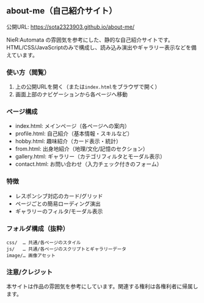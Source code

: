 ## about-me（自己紹介サイト）

公開URL: https://sota2323903.github.io/about-me/

NieR:Automata の雰囲気を参考にした、静的な自己紹介サイトです。HTML/CSS/JavaScriptのみで構成し、読み込み演出やギャラリー表示などを備えています。

### 使い方（閲覧）
1) 上の公開URLを開く（または`index.html`をブラウザで開く）
2) 画面上部のナビゲーションから各ページへ移動

### ページ構成
- index.html: メインページ（各ページへの案内）
- profile.html: 自己紹介（基本情報・スキルなど）
- hobby.html: 趣味紹介（カード表示・統計）
- from.html: 出身地紹介（地理/文化/記憶のセクション）
- gallery.html: ギャラリー（カテゴリフィルタとモーダル表示）
- contact.html: お問い合わせ（入力チェック付きのフォーム）

### 特徴
- レスポンシブ対応のカード/グリッド
- ページごとの簡易ローディング演出
- ギャラリーのフィルタ/モーダル表示

### フォルダ構成（抜粋）
```
css/  … 共通/各ページのスタイル
js/   … 共通/各ページのスクリプトとギャラリーデータ
image/… 画像アセット
```

### 注意/クレジット
本サイトは作品の雰囲気を参考にしています。関連する権利は各権利者に帰属します。

